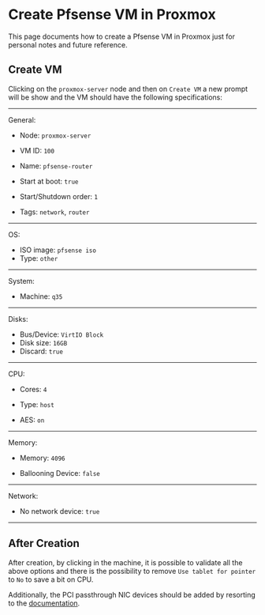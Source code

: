 # Create Pfsense VM in Proxmox

This page documents how to create a Pfsense VM in Proxmox just for personal notes and future reference.

## Create VM

Clicking on the `proxmox-server` node and then on `Create VM` a new prompt will be show and the VM should have the following specifications:

---

General:

- Node: `proxmox-server`
- VM ID: `100`
- Name: `pfsense-router`

- Start at boot: `true`
- Start/Shutdown order: `1`
- Tags: `network`, `router`

---

OS:

- ISO image: `pfsense iso`
- Type: `other`

---

System:

- Machine: `q35`

---

Disks:

- Bus/Device: `VirtIO Block`
- Disk size: `16GB`
- Discard: `true`

---

CPU:

- Cores: `4`
- Type: `host`

- AES: `on`

---

Memory:

- Memory: `4096`

- Ballooning Device: `false`

---

Network:

- No network device: `true`

---

## After Creation

After creation, by clicking in the machine, it is possible to validate all the above options and there is the possibility to remove `Use tablet for pointer` to `No` to save a bit on CPU.

Additionally, the PCI passthrough NIC devices should be added by resorting to the [documentation](../enable_iommu_and_passthrough.md#finalizing-configuration).

